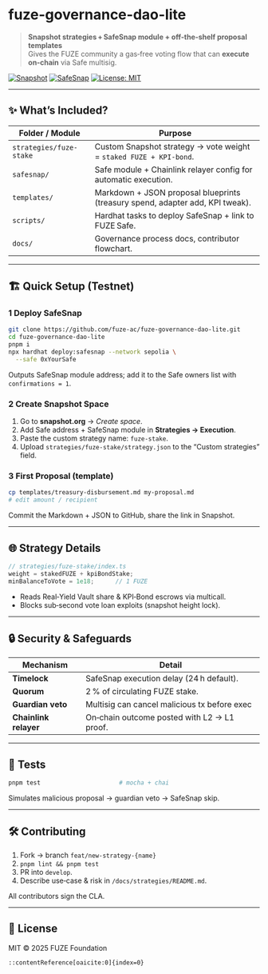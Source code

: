 # fuze-governance-dao-lite

> **Snapshot strategies + SafeSnap module + off‑the‑shelf proposal templates**  
> Gives the FUZE community a gas‑free voting flow that can **execute on‑chain** via Safe multisig.

[![Snapshot](https://img.shields.io/badge/Snapshot.org-ready-8a63ff)](https://snapshot.org/)
[![SafeSnap](https://img.shields.io/badge/SafeSnap-module-green)](https://docs.gnosis-safe.io/)
[![License: MIT](https://img.shields.io/badge/license-MIT-lightgrey.svg)](#license)

---

## ✨ What’s Included?

| Folder / Module               | Purpose                                                         |
| ----------------------------- | --------------------------------------------------------------- |
| `strategies/fuze-stake`       | Custom Snapshot strategy → vote weight = `staked FUZE + KPI‑bond`. |
| `safesnap/`                   | Safe module + Chainlink relayer config for automatic execution. |
| `templates/`                  | Markdown + JSON proposal blueprints (treasury spend, adapter add, KPI tweak). |
| `scripts/`                    | Hardhat tasks to deploy SafeSnap + link to FUZE Safe.           |
| `docs/`                       | Governance process docs, contributor flowchart.                |

---

## 🏗️ Quick Setup (Testnet)

### 1 Deploy SafeSnap

```bash
git clone https://github.com/fuze-ac/fuze-governance-dao-lite.git
cd fuze-governance-dao-lite
pnpm i
npx hardhat deploy:safesnap --network sepolia \
  --safe 0xYourSafe
````

Outputs SafeSnap module address; add it to the Safe owners list with `confirmations = 1`.

### 2 Create Snapshot Space

1. Go to **snapshot.org** → *Create space*.
2. Add Safe address + SafeSnap module in **Strategies → Execution**.
3. Paste the custom strategy name: `fuze-stake`.
4. Upload `strategies/fuze-stake/strategy.json` to the “Custom strategies” field.

### 3 First Proposal (template)

```bash
cp templates/treasury-disbursement.md my-proposal.md
# edit amount / recipient
```

Commit the Markdown + JSON to GitHub, share the link in Snapshot.

---

## 🌐 Strategy Details

```js
// strategies/fuze-stake/index.ts
weight = stakedFUZE + kpiBondStake;
minBalanceToVote = 1e18;      // 1 FUZE
```

* Reads Real‑Yield Vault share & KPI‑Bond escrows via multicall.
* Blocks sub‑second vote loan exploits (snapshot height lock).

---

## 🔒 Security & Safeguards

| Mechanism             | Detail                                       |
| --------------------- | -------------------------------------------- |
| **Timelock**          | SafeSnap execution delay (24 h default).     |
| **Quorum**            | 2 % of circulating FUZE stake.               |
| **Guardian veto**     | Multisig can cancel malicious tx before exec |
| **Chainlink relayer** | On‑chain outcome posted with L2 → L1 proof.  |

---

## 🧪 Tests

```bash
pnpm test                      # mocha + chai
```

Simulates malicious proposal → guardian veto → SafeSnap skip.

---

## 🛠️ Contributing

1. Fork → branch `feat/new-strategy-{name}`
2. `pnpm lint && pnpm test`
3. PR into `develop`.
4. Describe use‑case & risk in `/docs/strategies/README.md`.

All contributors sign the CLA.

---

## 📝 License

MIT © 2025 FUZE Foundation

```
::contentReference[oaicite:0]{index=0}
```

